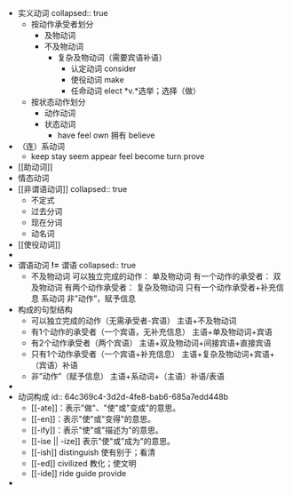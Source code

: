 - 实义动词
  collapsed:: true
	- 按动作承受者划分
		- 及物动词
		- 不及物动词
			- 复杂及物动词（需要宾语补语）
				- 认定动词 consider
				- 使役动词 make
				- 任命动词 elect *v.*选举；选择（做）
	- 按状态动作划分
		- 动作动词
		- 状态动词
			- have
			  feel
			  own 拥有
			  believe
- （连）系动词
	- keep stay seem appear feel become turn prove
- [[助动词]]
- 情态动词
- [[非谓语动词]]
  collapsed:: true
	- 不定式
	- 过去分词
	- 现在分词
	- 动名词
- [[使役动词]]
-
- 谓语动词 **!=** 谓语
  collapsed:: true
	- 不及物动词 可以独立完成的动作：
	  单及物动词 有一个动作的承受者：
	  双及物动词 有两个动作承受者：
	  复杂及物动词 只有一个动作承受者+补充信息
	  系动词 非”动作”，赋予信息
- 构成的句型结构
	- 可以独立完成的动作（无需承受者-宾语）
	  主语+不及物动词
	- 有1个动作的承受者（一个宾语，无补充信息）
	  主语+单及物动词+宾语
	- 有2个动作承受者（两个宾语）
	  主语+双及物动词+间接宾语+直接宾语
	- 只有1个动作承受者（一个宾语+补充信息）
	  主语+复杂及物动词+宾语+（宾语）补语
	- 非”动作”（赋予信息）
	  主语+系动词+（主语）补语/表语
-
- 动词构成
  id:: 64c369c4-3d2d-4fe8-bab6-685a7edd448b
	- [[-ate]]：表示"做"、"使"或"变成"的意思。
	- [[-en]]：表示"使"或"变得"的意思。
	- [[-ify]]：表示"使"或"描述为"的意思。
	- [[-ise || -ize]] 表示"使"或"成为"的意思。
	- [[-ish]] distinguish 使有别于；看清
	- [[-ed]] civilized 教化；使文明
	- [[-ide]] ride guide provide
-